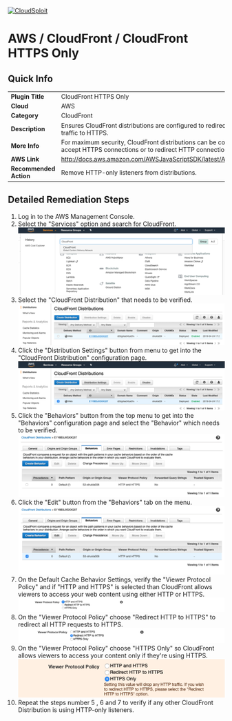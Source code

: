 [![CloudSploit](https://cloudsploit.com/img/logo-new-big-text-100.png "CloudSploit")](https://cloudsploit.com)

# AWS / CloudFront / CloudFront HTTPS Only

## Quick Info

| | |
|-|-|
| **Plugin Title** | CloudFront HTTPS Only |
| **Cloud** | AWS |
| **Category** | CloudFront |
| **Description** | Ensures CloudFront distributions are configured to redirect non-HTTPS traffic to HTTPS. |
| **More Info** | For maximum security, CloudFront distributions can be configured to only accept HTTPS connections or to redirect HTTP connections to HTTPS. |
| **AWS Link** | http://docs.aws.amazon.com/AWSJavaScriptSDK/latest/AWS/CloudFront.html |
| **Recommended Action** | Remove HTTP-only listeners from distributions. |

## Detailed Remediation Steps
1. Log in to the AWS Management Console.
2. Select the "Services" option and search for CloudFront. </br> <img src="/resources/aws/cloudfront/cloudfront-https-only/step2.png"/>
3. Select the "CloudFront Distribution" that needs to be verified.</br> <img src="/resources/aws/cloudfront/cloudfront-https-only/step3.png"/>
4. Click the "Distribution Settings" button from menu to get into the "CloudFront Distribution" configuration page. </br><img src="/resources/aws/cloudfront/cloudfront-https-only/step4.png"/>
5. Click the "Behaviors" button from the top menu to get into the "Behaviors" configuration page and select the "Behavior" which needs to be verified.</br> <img src="/resources/aws/cloudfront/cloudfront-https-only/step5.png"/>
6. Click the "Edit" button from the "Behaviors" tab on the menu.</br> <img src="/resources/aws/cloudfront/cloudfront-https-only/step6.png"/>
7. On the Default Cache Behavior Settings, verify the "Viewer Protocol Policy" and if "HTTP and HTTPS" is selected than CloudFront allows viewers to access your web content using either HTTP or HTTPS. </br> <img src="/resources/aws/cloudfront/cloudfront-https-only/step7.png"/>
8. On the "Viewer Protocol Policy" choose "Redirect HTTP to HTTPS" to redirect all HTTP requests to HTTPS.</br><img src="/resources/aws/cloudfront/cloudfront-https-only/step8.png"/>
9. On the "Viewer Protocol Policy" choose "HTTPS Only" so CloudFront allows viewers to access your content only if they're using HTTPS.</br><img src="/resources/aws/cloudfront/cloudfront-https-only/step9.png"/>
10. Repeat the steps number 5 , 6 and 7 to verify if any other CloudFront Distribution is using HTTP-only listeners.</br>
